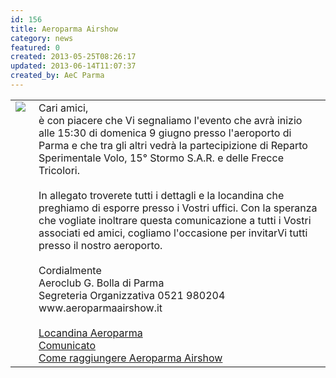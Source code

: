 ```yaml
---
id: 156
title: Aeroparma Airshow
category: news
featured: 0
created: 2013-05-25T08:26:17
updated: 2013-06-14T11:07:37
created_by: AeC Parma
---
```

<table border="0">
 <tbody>
  <tr>
   <td valign="top">
    <img border="0" src="images/stories/frecce-tricolori.jpg" style="float: left; padding-right: 5px;"/>
   </td>
   <td>
    Cari amici,
    <br/>
    è con piacere che Vi segnaliamo l'evento che avrà inizio alle 15:30 di domenica 9 giugno presso l'aeroporto di Parma e che tra gli altri vedrà la partecipizione di Reparto Sperimentale Volo, 15° Stormo S.A.R. e delle Frecce Tricolori.
    <br/>
    <br/>
    In allegato troverete tutti i dettagli e la locandina che preghiamo di esporre presso i Vostri uffici. Con la speranza che vogliate inoltrare questa comunicazione a tutti i Vostri associati ed amici, cogliamo l'occasione per invitarVi tutti presso il nostro aeroporto.
    <br/>
    <br/>
    Cordialmente
    <br/>
    Aeroclub G. Bolla di Parma
    <br/>
    Segreteria Organizzativa 0521 980204
    <br/>
    www.aeroparmaairshow.it
    <br/>
    <br/>
    <a href="download/2013.LIMP.Locandina_Aeroparma.pdf">
     Locandina Aeroparma
    </a>
    <br/>
    <a href="download/2013.LIMP.Comunicato.pdf">
     Comunicato
    </a>
    <br/>
    <a href="download/2013.LIMP.Come_raggiungere_fiere.pdf">
     Come raggiungere Aeroparma Airshow
    </a>
   </td>
  </tr>
 </tbody>
</table>
